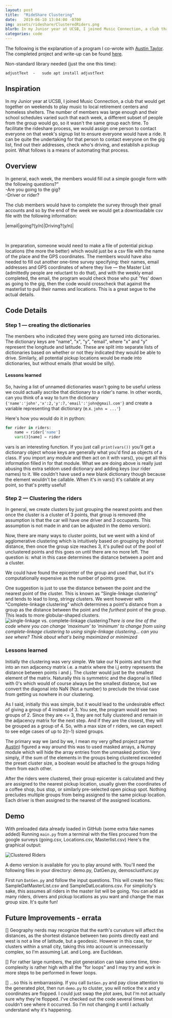 ```yaml
---
layout: post
title:  "RideShare Clustering"
date:   2019-06-10 13:04:00 -0700
img: assets/rideshare/ClusteredRiders.png
blurb: In my Junior year at UCSB, I joined Music Connection, a club that would get together on weekends to play music to local retirement centers and homeless shelters. The number of members was large enough and their school schedules varied such that each week, a different subset of people from the group would go, so it wasn't the same group each time. To facilitate the rideshare process, we would assign one person to contact everyone on that week's signup list to ensure everyone would have a ride. It can be quite the undertaking for that person to contact everyone on the gig list, find out their addresses, check who's driving, and establish a pickup point. What follows is a means of automating that process
categories: code
---
```


The following is the explanation of a program I co-wrote with [Austin Taylor][AHTaylor]. The completed project and write-up can be found [here][Rideshare].

Non-standard library needed (just the one this time):

	adjustText	-	sudo apt install adjustText


## Inspiration

In my Junior year at UCSB, I joined Music Connection, a club that would get together on weekends to play music to local retirement centers and homeless shelters. The number of members was large enough and their school schedules varied such that each week, a different subset of people from the group would go, so it wasn't the same group each time. To facilitate the rideshare process, we would assign one person to contact everyone on that week's signup list to ensure everyone would have a ride. It can be quite the undertaking for that person to contact everyone on the gig list, find out their addresses, check who's driving, and establish a pickup point. What follows is a means of automating that process.

## Overview

In general, each week, the members would fill out a simple google form with the following questions?"<br>
-Are you going to the gig?<br>
-Driver or rider?

The club members would have to complete the survey through their gmail accounts and so by the end of the week we would get a downloadable csv file with the following information:

|email|going?(y/n)|Driving?(y/n)|<br>

<br>

In preparation, someone would need to make a file of potential pickup locations (the more the better) which would just be a csv file with the name of the place and the GPS coordinates. The members would have also needed to fill out another one-time survey specifying: their names, email addresses and GPS coordinates of where they live &mdash; the Master List (admittedly people are reluctant to do that), and with the weekly email completed, the email, the program would check those who put 'Yes' down as going to the gig, then the code would crosscheck that against the masterlist to pull their names and locations. This is a great segue to the actual details.

## Code Details

### Step 1 &mdash; creating the dictionaries

The members who indicated they were going are turned into dictionaries. The dictionary keys are "name", "x", "y", "email", where "x" and "y" represent the longitude and latitude. These are split into separate lists of dictionaries based on whether or not they indicated they would be able to drive. Similarly, all potential pickup locations would be made into dictionaries, but without emails (that would be silly).

#### Lessons learned

So, having a list of unnamed dictionaries wasn't going to be useful unless we could actually ascribe that dictionary to a rider's name. In other words, can you think of a way to turn the dictionary `{'name':'john','x':2,'y':7,'email':'john@gmail.com'}` and create a variable representing that dictionary (e.x. `john = ...'`)

Here's how you would do it in python:
```python
for rider in riders:
	name = rider['name']
	vars()[name] = rider
```
vars is an interesting function. If you just call `print(vars())` you'll get a dictionary object whose keys are generally what you'd find as objects of a class. If you import any module and then act on it with vars(), you get all this information filled in for that module. What we are doing above is really just abusing this extra seldom used dictionary and adding keys (our rider names) to it. We couldn't have used a new blank dictionary though because the element wouldn't be callable. When it's in vars() it's callable at any point, so that's pretty useful!

### Step 2 &mdash; Clustering the riders

In general, we create clusters by just grouping the nearest points and then once the cluster is a cluster of 3 points, that group is removed (the assumption is that the car will have one driver and 3 occupants. This assumption is not made in and can be adjusted in the demo version).


Now, there are many ways to cluster points, but we went with a kind of agglomerative clustering which is intuitively based on grouping by shortest distance, then once the group size reaches 3, it's pulled out of the pool of unclustered points and this goes on until there are no more left. The question is: what in this case determines the distance between a point and a cluster.

We could have found the epicenter of the group and used that, but it's computationally expensive as the number of points grow.

One suggestion is just to use the distance between the point and the nearest point of the cluster. This is known as "Single-linkage clustering" and tends to lead to long, stringy clusters. We went however with "Complete-linkage clustering" which determines a point's distance from a group as the distance between the point and the *furthest* point of the group. This leads to more globular-shaped clusters.
![single-linkage vs. complete-linkage clustering]({{site.baseurl}}/assets/rideshare/single-complete-clustering.png)*There is one line of the code where you can change 'maximum' to 'minimum' to change from using complete-linkage clustering to using single-linkage clustering... can you see where? Think about what's being maximized or minimized*

### Lessons learned
Initially the clustering was very simple. We take our N points and turn that into an nxn adjacency matrix i.e. a matrix where the i,j entry represents the distance between points i and j. The cluster would just be the smallest element of the matrix. Naturally this is symmetric and the diagonal is filled with 0's which would of course always be the smallest distance, but we convert the diagonal into NaN (Not a number) to preclude the trivial case from getting us nowhere in our clustering. 

As I said, initially this was simple, but it would lead to the undesirable effect of giving a group of 4 instead of 3. You see, the program would see two groups of 2. Since they are <= 3, they are not fully clustered and remain in the adjacency matrix for the next step. And if they are the closest, they will be grouped as a group of 4. So, with a max size of r riders, we can expect to see edge cases of up to 2(r-1) sized groups.

The primary way we (and by we, I mean my very gifted project partner [Austin][AHTaylor]) figured a way around this was to used masked arrays, a Numpy module which will hide the array entries from the unmasked portion. Very simply, if the sum of the elements in the groups being clustered exceeded the preset cluster size, a boolean would be attached to the groups hiding them from each other.

After the riders were clustered, their group epicenter is calculated and they are assigned to the nearest pickup location, usually given the coordinates of a coffee shop, bus stop, or similarly pre-selected open pickup spot. Nothing precludes multiple groups from being assigned to the same pickup location. Each driver is then assigned to the nearest of the assigned locations.

## Demo ##
With preloaded data already loaded in GitHub (some extra fake names added) Running `main.py` from a terminal with the files procured from the google surveys (going.csv, Locations.csv, Masterlist.csv) Here's the graphical output:

![Clustered Riders]({{site.baseurl}}/assets/rideshare/ClusteredRiders.png)

A demo version is available for you to play around with. You'll need the following files in your directory: demo.py, DatGen.py, demosclustfunc.py

First run `DatGen.py` and follow the input questions. This will create two files: SampleDatMasterList.csv and SampleDatLocations.csv. For simplicity's sake, this assumes all riders in the master list will be going. You can add as many riders, drivers and pickup locations as you want and change the max group size. It's quite fun!

## Future Improvements - errata ##
[] Geography nerds may recognize that the earth's curvature will affect the distances, as the shortest distance between two points directly east and west is not a line of latitude, but a geodesic. However in this case, for clusters within a small city, taking this into account is unnecessarily complex, so I'm assuming Lat. and Long. are Euclidean.

[] For rather large numbers, the plot generation can take some time, time-complexity is rather high with all the "for loops" and I may try and work in more steps to be performed in fewer loops.

[] ...so this is embarrassing. If you call `DatGen.py` and pay close attention to the generated plot, then run `demo.py` to cluster, you will notice the x and y coordinates are flopped. I could just swap the plot axes, but I'm not actually sure why they're flopped. I've checked out the code several times but couldn't see where it occurred. So I'm not changing it until I actually understand why it's happening.

[AHTaylor]: https://github.com/AHTaylor
[Rideshare]: https://github.com/Tclack88/RideshareClustering/tree/master/RideShareClustering_Project
